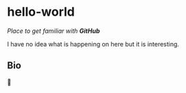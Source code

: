 # hello-world

_Place to get familiar with **GitHub**_

I have no idea what is happening on here but it is interesting.

## Bio

:whale:
